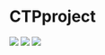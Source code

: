 # CTPproject
<img src="https://ziadoua.github.io/m3-Markdown-Badges/badges/Python/python3.svg"/>
<img src="https://m3-markdown-badges.vercel.app/issues/7/1/SHasan59>/CTPproject">
<img src="https://m3-markdown-badges.vercel.app/stars/5/2/SHasan59/CTPproject">
